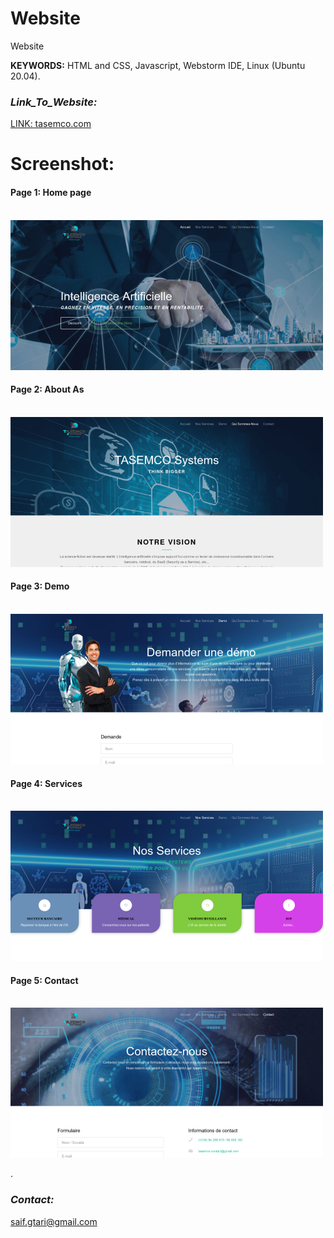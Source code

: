# Website
Website


**KEYWORDS:** HTML and CSS, Javascript, Webstorm IDE, Linux (Ubuntu 20.04).  


### _Link_To_Website:_
[LINK:  tasemco.com](http://www.tasemco.com/)


 
# Screenshot: <br>

#### Page 1:  Home page <br><br>
![](https://raw.githubusercontent.com/ELGTARI-Saif-Eddine/Site-Web/main/images/accueil.png)

#### Page 2: About As <br><br>
![](https://raw.githubusercontent.com/ELGTARI-Saif-Eddine/Site-Web/main/images/about.png)

#### Page 3: Demo <br><br>
![](https://raw.githubusercontent.com/ELGTARI-Saif-Eddine/Site-Web/main/images/demo.png)

#### Page 4: Services <br><br>
![](https://raw.githubusercontent.com/ELGTARI-Saif-Eddine/Site-Web/main/images/services.png)

#### Page 5: Contact <br><br>
![](https://raw.githubusercontent.com/ELGTARI-Saif-Eddine/Site-Web/main/images/contact.png)


.
### _Contact:_
saif.gtari@gmail.com



